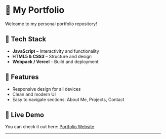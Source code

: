 # 🌟 My Portfolio

Welcome to my personal portfolio repository!   

## 🚀 Tech Stack
- **JavaScript** – Interactivity and functionality
- **HTML5 & CSS3** – Structure and design
- **Webpack / Vercel** – Build and deployment

## 📂 Features
- Responsive design for all devices
- Clean and modern UI
- Easy to navigate sections: About Me, Projects, Contact

## 🔗 Live Demo
You can check it out here: [Portfolio Website]([shegyport.vercel.app](https://shegyport.vercel.app/))

---
